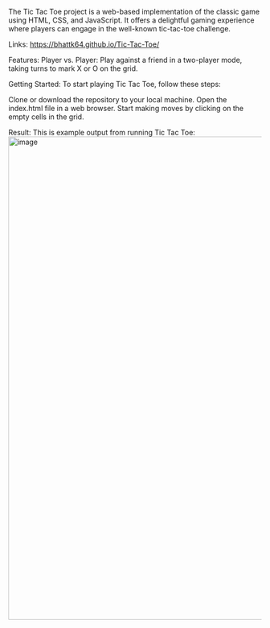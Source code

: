 The Tic Tac Toe project is a web-based implementation of the classic game using HTML, CSS, and JavaScript. It offers a delightful gaming experience where players can engage in the well-known tic-tac-toe challenge.

Links:
https://bhattk64.github.io/Tic-Tac-Toe/


Features:
Player vs. Player: Play against a friend in a two-player mode, taking turns to mark X or O on the grid.

Getting Started:
To start playing Tic Tac Toe, follow these steps:

Clone or download the repository to your local machine.
Open the index.html file in a web browser.
Start making moves by clicking on the empty cells in the grid.

Result:
This is example output from running Tic Tac Toe:
<img width="960" alt="image" src="https://github.com/bhattk64/Tic-Tac-Toe/assets/114309808/63e597f4-115a-4f9a-8ace-1efaa815ada0">
